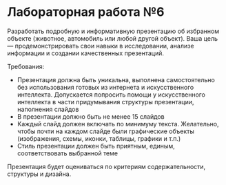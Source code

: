 # Лабораторная работа №6

Разработать подробную и информативную презентацию об избранном объекте (животное, автомобиль или любой другой объект). Ваша цель — продемонстрировать свои навыки в исследовании, анализе информации и создании качественных презентаций.

Требования:

- Презентация должна быть уникальна, выполнена самостоятельно без использования готовых из интернета и искусственного интеллекта. Допускается попросить помощи у искусственного интеллекта в части придумывания структуры презентации, наполнения слайдов
- В презентации должно быть не менее 15 слайдов
- Каждый слайд должен включать по минимуму текста. Желательно, чтобы почти на каждом слайде были графические объекты (изображения, схемы, иконки, таблицы, графики и т.п.)
- Стиль презентации должен быть приятным, единым, соответствовать выбранной теме
  
Презентация будет оцениваться по критериям содержательности, структуры и дизайна.
